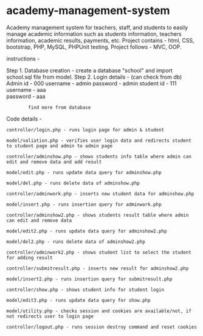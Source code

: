# academy-management-system
Academy management system for teachers, staff, and students to easily manage academic information such as students information, teachers information, academic results, payments, etc. Project contains - html, CSS, bootstrap, PHP, MySQL, PHPUnit testing. Project follows - MVC, OOP.


instructions -

Step 1. Database creation - 
			create a database "school" and import school.sql file from model. 
Step 2. Login details - (can check from db)
			Admin 
				id - 000
 				username - admin
				password - admin
			student 
				id - 111		
				username - aaa	
				password - aaa
			
			find more from database

Code details -

	controller/login.php - runs login page for admin & student

	model/valiation.php - verifies user login data and redirects student to student page and admin to admin page

	controller/adminshow.php - shows students info table where admin can edit and remove data and add result 

	model/edit.php - runs update data query for adminshow.php

	model/del.php - runs delete data of adminshow.php

	controller/adminwork.php - inserts new student data for adminshow.php 

	model/insert.php - runs insertion query for adminwork.php
	
	controller/adminshow2.php - shows students result table where admin can edit and remove data 
	
	model/edit2.php - runs update data query for adminshow2.php

	model/del2.php - runs delete data of adminshow2.php

	controller/adminwork2.php - shows student list to select the student for adding result
	
	controller/submitresult.php - inserts new result for adminshow2.php 

	model/insert2.php - runs insertion query for submitresult.php

	controller/show.php - shows student info for student login

	model/edit3.php - runs update data query for show.php

 	model/utility.php - checks session and cookies are available/not, if not redirects user to login page 
	
	controller/logout.php - runs session destroy command and reset cookies 
